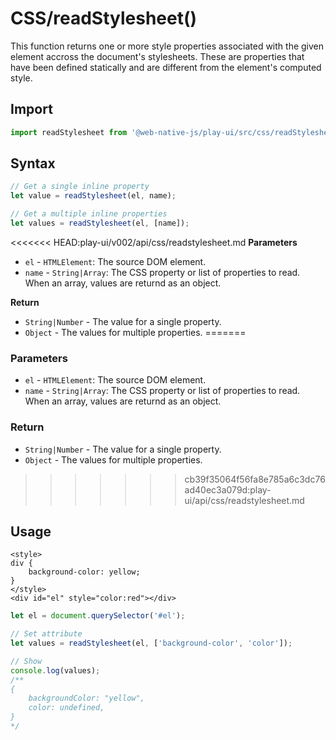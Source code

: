 # CSS/readStylesheet\(\)

This function returns one or more style properties associated with the given element accross the document's stylesheets. These are properties that have been defined statically and are different from the element's computed style.

## Import

```javascript
import readStylesheet from '@web-native-js/play-ui/src/css/readStylesheet.js';
```

## Syntax

```javascript
// Get a single inline property
let value = readStylesheet(el, name);

// Get a multiple inline properties
let values = readStylesheet(el, [name]);
```

<<<<<<< HEAD:play-ui/v002/api/css/readstylesheet.md
**Parameters**
+ `el` - `HTMLElement`: The source DOM element.
+ `name` - `String|Array`: The CSS property or list of properties to read. When an array, values are returnd as an object.

**Return**
+ `String|Number` - The value for a single property.
+ `Object` - The values for multiple properties.
=======
### Parameters

* `el` - `HTMLElement`: The source DOM element.
* `name` - `String|Array`: The CSS property or list of properties to read. When an array, values are returnd as an object.

### Return

* `String|Number` - The value for a single property.
* `Object` - The values for multiple properties.
>>>>>>> cb39f35064f56fa8e785a6c3dc76ad40ec3a079d:play-ui/api/css/readstylesheet.md

## Usage

```markup
<style>
div {
    background-color: yellow;
}
</style>
<div id="el" style="color:red"></div>
```

```javascript
let el = document.querySelector('#el');

// Set attribute
let values = readStylesheet(el, ['background-color', 'color']);

// Show
console.log(values);
/**
{
    backgroundColor: "yellow",
    color: undefined,
}
*/
```

